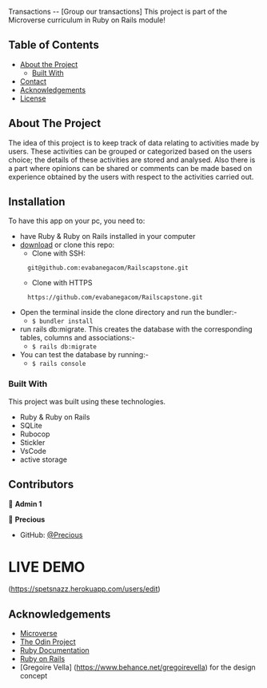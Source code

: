 <!--
*** Thanks for checking out this README Template. If you have a suggestion that would
*** make this better, please fork the repo and create a pull request or simply open
*** an issue with the tag "enhancement".
*** Thanks again! Now go create something AMAZING! :D
-->

<!-- PROJECT SHIELDS -->
<!--
*** I'm using markdown "reference style" links for readability.
*** Reference links are enclosed in brackets [ ] instead of parentheses ( ).
*** See the bottom of this document for the declaration of the reference variables
*** for contributors-url, forks-url, etc. This is an optional, concise syntax you may use.
*** https://www.markdownguide.org/basic-syntax/#reference-style-links
-->
Transactions -- [Group our transactions]
This project is part of the Microverse curriculum in Ruby on Rails module!

<!-- TABLE OF CONTENTS -->
## Table of Contents

* [About the Project](#about-the-project)
  * [Built With](#built-with)
* [Contact](#contact)
* [Acknowledgements](#acknowledgements)
* [License](#license)

<!-- ABOUT THE PROJECT -->
## About The Project

The idea of this project is to keep track of data relating to activities made by users.
These activities can be grouped or categorized based on the users choice; the details of these activities are stored and analysed. Also there is a part where opinions can be shared or comments can be made based on experience obtained by the users with respect to the activities carried out.
<!-- INSTALLATION -->
## Installation

To have this app on your pc, you need to:
* have Ruby & Ruby on Rails installed in your computer
* [download](git@github.com:evabanegacom/Railscapstone.git) or clone this repo:
  - Clone with SSH:
  ```
    git@github.com:evabanegacom/Railscapstone.git
  ```
  - Clone with HTTPS
  ```
    https://github.com/evabanegacom/Railscapstone.git
  ```
* Open the terminal inside the clone directory and run the bundler:-
  - ```$ bundler install```
* run rails db:migrate. This creates the database with the corresponding tables, columns and associations:-
  - ```$ rails db:migrate```
* You can test the database by running:-
  - ```$ rails console```

### Built With
This project was built using these technologies.
* Ruby & Ruby on Rails
* SQLite
* Rubocop
* Stickler
* VsCode
* active storage

<!-- CONTACT -->
## Contributors

👤 **Admin 1** 

👤 **Precious**

- GitHub: [@Precious](https://github.com/evabanegacom)

# LIVE DEMO
(https://spetsnazz.herokuapp.com/users/edit)

<!-- ACKNOWLEDGEMENTS -->
## Acknowledgements
* [Microverse](https://www.microverse.org/)
* [The Odin Project](https://www.theodinproject.com/)
* [Ruby Documentation](https://www.ruby-lang.org/en/documentation/)
* [Ruby on Rails](https://rubyonrails.org/)
* [Gregoire Vella] (https://www.behance.net/gregoirevella) for the design concept